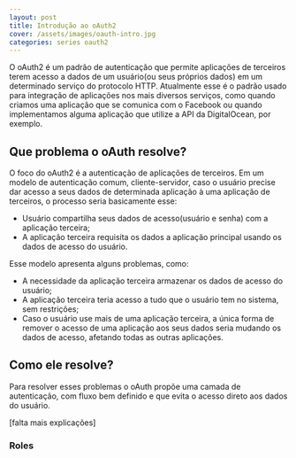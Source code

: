 ```yaml
---
layout: post
title: Introdução ao oAuth2
cover: /assets/images/oauth-intro.jpg
categories: series oauth2
---
```


O oAuth2 é um padrão de autenticação que permite aplicações de terceiros terem
acesso a dados de um usuário(ou seus próprios dados) em um determinado serviço
do protocolo HTTP. Atualmente esse é o padrão usado para integração de aplicações
nos mais diversos serviços, como quando criamos uma aplicação que se comunica
com o Facebook ou quando implementamos alguma aplicação que utilize a API da
DigitalOcean, por exemplo.

## Que problema o oAuth resolve?

O foco do oAuth2 é a autenticação de aplicações de terceiros. Em um modelo de
autenticação comum, cliente-servidor, caso o usuário precise dar acesso a
seus dados de determinada aplicação à uma aplicação de terceiros, o processo
seria basicamente esse:

- Usuário compartilha seus dados de acesso(usuário e senha) com a aplicação terceira;
- A aplicação terceira requisita os dados a aplicação principal usando os dados
de acesso do usuário.

Esse modelo apresenta alguns problemas, como:

- A necessidade da aplicação terceira armazenar os dados de acesso do usuário;
- A aplicação terceira teria acesso a tudo que o usuário tem no sistema, sem
restrições;
- Caso o usuário use mais de uma aplicação terceira, a única forma de remover
o acesso de uma aplicação aos seus dados seria mudando os dados de acesso,
afetando todas as outras aplicações.

## Como ele resolve?

Para resolver esses problemas o oAuth propõe uma camada de autenticação, com
fluxo bem definido e que evita o acesso direto aos dados do usuário.

[falta mais explicações]

### Roles
